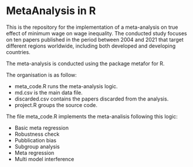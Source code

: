 # MetaAnalysis in R
This is the repository for the implementation of a meta-analysis on true effect of minimum wage on wage inequality.
The conducted study focuses on ten papers published in the period between 2004 and 2021 that target different regions worldwide, including both developed and developing countries.

The meta-analysis is conducted using the package metafor for R.

The organisation is as follow:
- meta_code.R runs the meta-analysis logic.
- md.csv is the main data file.
- discarded.csv contains the papers discarded from the analysis.
- project.R groups the source code.

The file meta_code.R implements the meta-analisis following this logic:
- Basic meta regression
- Robustness check
- Pubblication bias
- Subgroup analysis
- Meta regression
- Multi model interference


